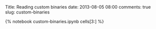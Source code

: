 Title: Reading custom binaries
date:  2013-08-05 08:00
comments: true
slug: custom-binaries

{% notebook custom-binaries.ipynb cells[3:] %}
